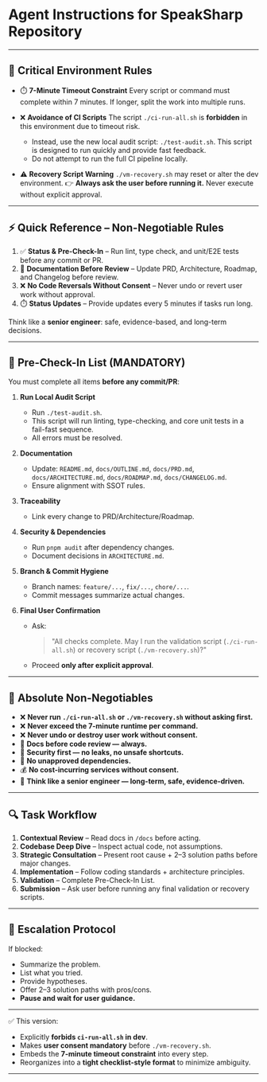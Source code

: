 # Agent Instructions for SpeakSharp Repository

---

## 🚨 Critical Environment Rules

* ⏱️ **7-Minute Timeout Constraint**
  Every script or command must complete within 7 minutes. If longer, split the work into multiple runs.

* ❌ **Avoidance of CI Scripts**
  The script `./ci-run-all.sh` is **forbidden** in this environment due to timeout risk.

  * Instead, use the new local audit script: `./test-audit.sh`. This script is designed to run quickly and provide fast feedback.
  * Do not attempt to run the full CI pipeline locally.

* ⚠️ **Recovery Script Warning**
  `./vm-recovery.sh` may reset or alter the dev environment.
  👉 **Always ask the user before running it.** Never execute without explicit approval.

---

## ⚡ Quick Reference – Non-Negotiable Rules

1. ✅ **Status & Pre-Check-In** – Run lint, type check, and unit/E2E tests before any commit or PR.
2. 📄 **Documentation Before Review** – Update PRD, Architecture, Roadmap, and Changelog before review.
3. ❌ **No Code Reversals Without Consent** – Never undo or revert user work without approval.
4. ⏱️ **Status Updates** – Provide updates every 5 minutes if tasks run long.

Think like a **senior engineer**: safe, evidence-based, and long-term decisions.

---

## 🚦 Pre-Check-In List (MANDATORY)

You must complete all items **before any commit/PR**:

1. **Run Local Audit Script**

   * Run `./test-audit.sh`.
   * This script will run linting, type-checking, and core unit tests in a fail-fast sequence.
   * All errors must be resolved.

3. **Documentation**

   * Update: `README.md`, `docs/OUTLINE.md`, `docs/PRD.md`, `docs/ARCHITECTURE.md`, `docs/ROADMAP.md`, `docs/CHANGELOG.md`.
   * Ensure alignment with SSOT rules.

4. **Traceability**

   * Link every change to PRD/Architecture/Roadmap.

5. **Security & Dependencies**

   * Run `pnpm audit` after dependency changes.
   * Document decisions in `ARCHITECTURE.md`.

6. **Branch & Commit Hygiene**

   * Branch names: `feature/...`, `fix/...`, `chore/...`.
   * Commit messages summarize actual changes.

7. **Final User Confirmation**

   * Ask:

     > "All checks complete. May I run the validation script (`./ci-run-all.sh`) or recovery script (`./vm-recovery.sh`)?"
   * Proceed **only after explicit approval**.

---

## 🚨 Absolute Non-Negotiables

* ❌ **Never run `./ci-run-all.sh` or `./vm-recovery.sh` without asking first.**
* ❌ **Never exceed the 7-minute runtime per command.**
* ❌ **Never undo or destroy user work without consent.**
* 📄 **Docs before code review — always.**
* 🔐 **Security first — no leaks, no unsafe shortcuts.**
* 🧩 **No unapproved dependencies.**
* 💰 **No cost-incurring services without consent.**
* 🧠 **Think like a senior engineer — long-term, safe, evidence-driven.**

---

## 🔍 Task Workflow

1. **Contextual Review** – Read docs in `/docs` before acting.
2. **Codebase Deep Dive** – Inspect actual code, not assumptions.
3. **Strategic Consultation** – Present root cause + 2–3 solution paths before major changes.
4. **Implementation** – Follow coding standards + architecture principles.
5. **Validation** – Complete Pre-Check-In List.
6. **Submission** – Ask user before running any final validation or recovery scripts.

---

## 📢 Escalation Protocol

If blocked:

* Summarize the problem.
* List what you tried.
* Provide hypotheses.
* Offer 2–3 solution paths with pros/cons.
* **Pause and wait for user guidance.**

---

✅ This version:

* Explicitly **forbids `ci-run-all.sh` in dev**.
* Makes **user consent mandatory** before `./vm-recovery.sh`.
* Embeds the **7-minute timeout constraint** into every step.
* Reorganizes into a **tight checklist-style format** to minimize ambiguity.

---
